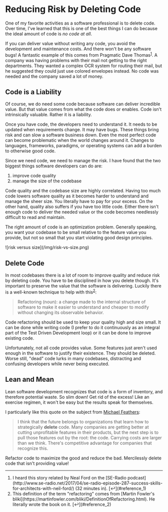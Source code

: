 # Reducing Risk by Deleting Code

One of my favorite activities as a software professional is to delete code.
Over time, I've learned that this is one of the best things I can do because the ideal amount of code is _no code at all_.

If you can deliver value without writing any code, you avoid the development and maintenance costs.
And there won't be any software bugs!
<a name="reference_1"></a>
A fantastic example of this comes from Pragmatic Dave Thomas<sup>[1](#footnote_1)</sup>.
A company was having problems with their mail not getting to the right departments.
They wanted a complex OCR system for routing their mail, but he suggested they could just use colored envelopes instead.
No code was needed and the company saved a lot of money.


## Code is a Liability
Of course, we do need some code because software can deliver incredible value.
But that value comes from what the code does or enables.
Code isn't intrinsically valuable.
Rather it is a liability.

Once you have code, the developers need to understand it.
It needs to be updated when requirements change.
It may have bugs.
These things bring risk and can slow a software business down.
Even the most perfect code can become problematic when the world changes around it.
Changes to languages, frameworks, paradigms, or operating systems can add a burden to otherwise good code.

Since we need code, we need to manage the risk.
I have found that the two biggest things software developers can do are:
1. improve code quality
2. manage the size of the codebase

Code quality and the codebase size are highly correlated.
Having too much code lowers software quality as it becomes harder to understand and manage the sheer size.
You literally have to pay for your excess.
On the other hand, quality also suffers if you have too little code.
Either there isn't enough code to deliver the needed value or the code becomes needlessly difficult to read and maintain.

The right amount of code is an optimization problem.
Generally speaking, you want your codebase to be small relative to the feature value you provide, but not so small that you start violating good design principles.

<div class="blog-image">
![risk versus size](/img/risk-vs-size.png)
</div>

## Delete Code
In most codebases there is a lot of room to improve quality and reduce risk by deleting code.
You have to be disciplined in how you delete though.
It's important to preserve the value that the software is delivering.
<a name="reference_2"></a>
Luckily there is a well-known technique to help with this<sup>[2](#footnote_2)</sup>:

> Refactoring (noun): a change made to the internal structure of software to make it easier to understand and cheaper to modify without changing its observable behavior.

Code refactoring should be used to keep your quality high and size small.
It can be done while writing code (I prefer to do it continuously as an integral part of the Test Driven Development loop) or it can be done to improve existing code.

Unfortunately, not all code provides value.
Some features just aren't used enough in the software to justify their existence.
They should be deleted.
Worse still, "dead" code lurks in many codebases, distracting and confusing developers while never being executed.

## Lean and Mean

Lean software development recognizes that code is a form of inventory, and therefore potential waste.
So slim down!
Get rid of the excess!
Like an exercise regimen, it won't be easy but the results speak for themselves.

I particularly like this quote on the subject from [Michael Feathers](http://michaelfeathers.typepad.com/michael_feathers_blog/2011/05/the-carrying-cost-of-code-taking-lean-seriously.html):

> I think that the future belongs to organizations that learn how to strategically **delete** code.
> Many companies are getting better at cutting unprofitable features in their products, but the next step is to pull those features out by the root: the code.
> Carrying costs are larger than we think.
> There's competitive advantage for companies that recognize this.

Refactor code to maximize the good and reduce the bad.
Mercilessly delete code that isn't providing value!

---

<div class="footnotes">
<ol>
    <a name="footnote_1"></a>
    <li>
        I heard this story related by Neal Ford on the [SE-Radio podcast](http://www.se-radio.net/2017/04/se-radio-episode-287-success-skills-for-architects-with-neil-ford/) (32 minutes in). [↩](#reference_1)
    </li>
    <a name="footnote_2"></a>
    <li>
        This definition of the term "refactoring" comes from [Martin Fowler's bliki](https://martinfowler.com/bliki/DefinitionOfRefactoring.html). He literally wrote the book on it. [↩](#reference_2)
    </li>
</ol>
</div>
